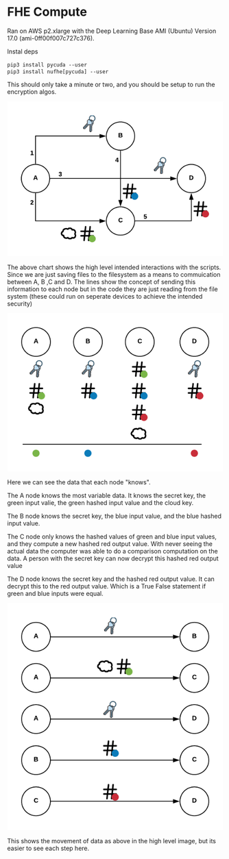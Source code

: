 # FHE Compute

Ran on AWS p2.xlarge with the Deep Learning Base AMI (Ubuntu) Version 17.0 (ami-0ff00f007c727c376). 

Instal deps
```
pip3 install pycuda --user  
pip3 install nufhe[pycuda] --user
```

This should only take a minute or two, and you should be setup to run the encryption algos. 

![high level](images/high.png)

The above chart shows the high level intended interactions with the scripts. Since we are just saving files to the filesystem as a means to commuication between A, B ,C and D. The lines show the concept of sending this information to each node but in the code they are just reading from the file system (these could run on seperate devices to achieve the intended security)

![data know](images/known.png)

Here we can see the data that each node "knows".  

The A node knows the most variable data. It knows the secret key, the green input valie, the green hashed input value and the cloud key.  

The B node knows the secret key, the blue input value, and the blue hashed input value.

The C node only knows the hashed values of green and blue input values, and they compute a new hashed red output value. With never seeing the actual data the computer was able to do a comparison computation on the data. A person with the secret key can now decrypt this hashed red output value

The D node knows the secret key and the hashed red output value. It can decrypt this to the red output value. Which is a True False statement if green and blue inputs were equal.

![high level](images/flow.png)

This shows the movement of data as above in the high level image, but its easier to see each step here. 